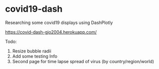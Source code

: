 # covid19-dash
Researching some covid19 displays using DashPlotly

https://covid-dash-gjo2004.herokuapp.com/

Todo:
1. Resize bubble radii
2. Add some testing Info
3. Second page for time lapse spread of virus (by country/region/world)
